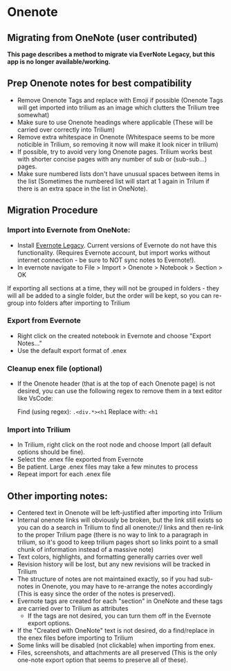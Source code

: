 # Onenote
Migrating from OneNote (user contributed)
-----------------------------------------

**This page describes a method to migrate via EverNote Legacy, but this app is no longer available/working.**

Prep Onenote notes for best compatibility
-----------------------------------------

*   Remove Onenote Tags and replace with Emoji if possible (Onenote Tags will get imported into trilium as an image which clutters the Trilium tree somewhat)
*   Make sure to use Onenote headings where applicable (These will be carried over correctly into Trilium)
*   Remove extra whitespace in Onenote (Whitespace seems to be more noticible in Trilium, so removing it now will make it look nicer in trilium)
*   If possible, try to avoid very long Onenote pages. Trilium works best with shorter concise pages with any number of sub or (sub-sub...) pages.
*   Make sure numbered lists don't have unusual spaces between items in the list (Sometimes the numbered list will start at 1 again in Trilum if there is an extra space in the list in OneNote).

Migration Procedure
-------------------

### Import into Evernote from OneNote:

*   Install [Evernote Legacy](https://web.archive.org/web/20230327110646/https://help.evernote.com/hc/en-us/articles/360052560314). Current versions of Evernote do not have this functionality. (Requires Evernote account, but import works without internet connection - be sure to NOT sync notes to Evernote!).
*   In evernote navigate to File > Import > Onenote > Notebook > Section > OK

If exporting all sections at a time, they will not be grouped in folders - they will all be added to a single folder, but the order will be kept, so you can re-group into folders after importing to Trilium

### Export from Evernote

*   Right click on the created notebook in Evernote and choose "Export Notes…"
*   Use the default export format of .enex

### Cleanup enex file (optional)

*   If the Onenote header (that is at the top of each Onenote page) is not desired, you can use the following regex to remove them in a text editor like VsCode:
    
    Find (using regex): `.<div.*><h1` Replace with: `<h1`
    

### Import into Trilium

*   In Trilium, right click on the root node and choose Import (all default options should be fine).
*   Select the .enex file exported from Evernote
*   Be patient. Large .enex files may take a few minutes to process
*   Repeat import for each .enex file

Other importing notes:
----------------------

*   Centered text in Onenote will be left-justified after importing into Trilium
*   Internal onenote links will obviously be broken, but the link still exists so you can do a search in Trilium to find all onenote:// links and then re-link to the proper Trilium page (there is no way to link to a paragraph in trilium, so it's good to keep trilium pages short so links point to a small chunk of information instead of a massive note)
*   Text colors, highlights, and formatting generally carries over well
*   Revision history will be lost, but any new revisions will be tracked in Trilium
*   The structure of notes are not maintained exactly, so if you had sub-notes in Onenote, you may have to re-arrange the notes accordingly (This is easy since the order of the notes is preserved).
*   Evernote tags are created for each "section" in OneNote and these tags are carried over to Trilium as attributes
    *   If the tags are not desired, you can turn them off in the Evernote export options.
*   If the "Created with OneNote" text is not desired, do a find/replace in the enex files before importing to Trilium
*   Some links will be disabled (not clickable) when importing from enex.
*   Files, screenshots, and attachments are all preserved (This is the only one-note export option that seems to preserve all of these).
